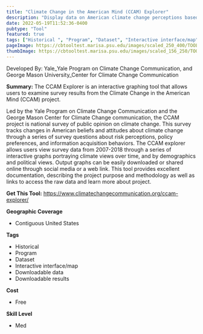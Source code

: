 ```yaml
---
title: "Climate Change in the American Mind (CCAM) Explorer"
description: "Display data on American climate change perceptions based on year and respondent characteristics"
date: 2022-05-19T11:52:36-0400
pubtype: "Tool"
featured: true
tags: ["Historical ", "Program", "Dataset", "Interactive interface/map", "Downloadable data", "Downloadable results"]
pageImage: https://cbtooltest.marisa.psu.edu/images/scaled_250_400/TOOLID_42.0_ScreenCapture-1.png
thumbImage: https://cbtooltest.marisa.psu.edu/images/scaled_156_250/TOOLID_42.0_ScreenCapture-1.png
---
```

Developed By: Yale_Yale Program on Climate Change Communication, and George Mason University_Center for Climate Change Communication

**Summary:** The CCAM Explorer is an interactive graphing tool that allows users to examine survey results from the Climate Change in the American Mind (CCAM) project. 

Led by the Yale Program on Climate Change Communication and the George Mason Center for Climate Change communication, the CCAM project is national survey of public opinion on climate change. This survey tracks changes in American beliefs and attitudes about climate change through a series of survey questions about risk perceptions, policy preferences, and information acquisition behaviors. The CCAM explorer allows users view survey data from 2007-2018 through a series of interactive graphs portraying climate views over time, and by demographics and political views. Output graphs can be easily downloaded or shared online through social media or a web link. This tool provides excellent documentation, describing the project purpose and methodology as well as links to access the raw data and learn more about project. 

__**Get This Tool:**__ https://www.climatechangecommunication.org/ccam-explorer/

__**Geographic Coverage**__
- Contiguous United States

__**Tags**__
-  Historical 
-  Program
-  Dataset
-  Interactive interface/map
-  Downloadable data
-  Downloadable results

__**Cost**__
- Free

__**Skill Level**__
- Med
